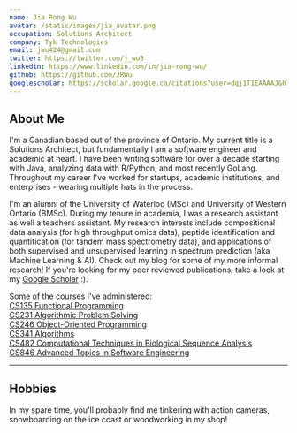 ```yaml
---
name: Jia Rong Wu
avatar: /static/images/jia_avatar.png
occupation: Solutions Architect
company: Tyk Technologies
email: jwu424@gmail.com
twitter: https://twitter.com/j_wu8
linkedin: https://www.linkedin.com/in/jia-rong-wu/
github: https://github.com/JRWu
googlescholar: https://scholar.google.ca/citations?user=dqj1T1EAAAAJ&hl=en&oi=ao
---
```


<h2>About Me</h2>
I'm a Canadian based out of the province of Ontario. My current title is a Solutions Architect, but fundamentally I am a software engineer and academic at heart. I have been writing software for over a decade starting with Java, analyzing data with R/Python, and most recently GoLang. Throughout my career I've worked for startups, academic institutions, and enterprises - wearing multiple hats in the process.

I'm an alumni of the University of Waterloo (MSc) and University of Western Ontario (BMSc). During my tenure in academia, I was a research assistant as well a teachers assistant. My research interests include compositional data analysis (for high throughput omics data), peptide identification and quantification (for tandem mass spectrometry data), and applications of both supervised and unsupervised learning in spectrum prediction (aka Machine Learning & AI). Check out my blog for some of my more informal research! If you're looking for my peer reviewed publications, take a look at my [Google Scholar](https://scholar.google.ca/citations?user=dqj1T1EAAAAJ&hl=en&oi=ao) :).

Some of the courses I've administered:  
[CS135 Functional Programming](https://student.cs.uwaterloo.ca/~cs135/)  
[CS231 Algorithmic Problem Solving](https://student.cs.uwaterloo.ca/~cs231/index.shtml)  
[CS246 Object-Oriented Programming](https://student.cs.uwaterloo.ca/~cs246/F22/index.shtml)  
[CS341 Algorithms](https://student.cs.uwaterloo.ca/~cs341/)  
[CS482 Computational Techniques in Biological Sequence Analysis](https://cs.uwaterloo.ca//current/courses/course_descriptions/cDescr/CS482)  
[CS846 Advanced Topics in Software Engineering]()

<hr />
<h2>Hobbies</h2>
In my spare time, you'll probably find me tinkering with action cameras, snowboarding on the ice coast or woodworking in my shop!
